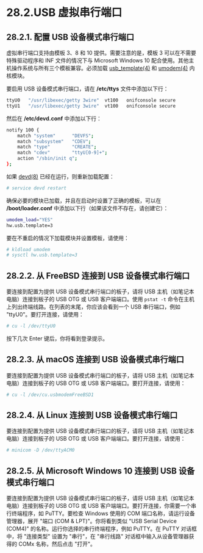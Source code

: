 # 28.2.USB 虚拟串行端口

## 28.2.1. 配置 USB 设备模式串行端口

虚拟串行端口支持由模板 3、8 和 10 提供。需要注意的是，模板 3 可以在不需要特殊驱动程序和 INF 文件的情况下与 Microsoft Windows 10 配合使用。其他主机操作系统与所有三个模板兼容。必须加载 [usb\_template(4)](https://man.freebsd.org/cgi/man.cgi?query=usb_template&sektion=4&format=html) 和 [umodem(4)](https://man.freebsd.org/cgi/man.cgi?query=umodem&sektion=4&format=html) 内核模块。

要启用 USB 设备模式串行端口，请在 **/etc/ttys** 文件中添加以下行：

```sh
ttyU0	"/usr/libexec/getty 3wire"	vt100	onifconsole secure
ttyU1	"/usr/libexec/getty 3wire"	vt100	onifconsole secure
```

然后在 **/etc/devd.conf** 中添加以下行：

```sh
notify 100 {
	match "system"		"DEVFS";
	match "subsystem"	"CDEV";
	match "type"		"CREATE";
	match "cdev"		"ttyU[0-9]+";
	action "/sbin/init q";
};
```

如果 [devd(8)](https://man.freebsd.org/cgi/man.cgi?query=devd&sektion=8&format=html) 已经在运行，则重新加载配置：

```sh
# service devd restart
```

确保必要的模块已加载，并且在启动时设置了正确的模板，可以在 **/boot/loader.conf** 中添加以下行（如果该文件不存在，请创建它）：

```sh
umodem_load="YES"
hw.usb.template=3
```

要在不重启的情况下加载模块并设置模板，请使用：

```sh
# kldload umodem
# sysctl hw.usb.template=3
```

## 28.2.2. 从 FreeBSD 连接到 USB 设备模式串行端口

要连接到配置为提供 USB 设备模式串行端口的板子，请将 USB 主机（如笔记本电脑）连接到板子的 USB OTG 或 USB 客户端端口。使用 `pstat -t` 命令在主机上列出终端线路。在列表的末尾，你应该会看到一个 USB 串行端口，例如 "ttyU0"。要打开连接，请使用：

```sh
# cu -l /dev/ttyU0
```

按下几次 Enter 键后，你将看到登录提示。

## 28.2.3. 从 macOS 连接到 USB 设备模式串行端口

要连接到配置为提供 USB 设备模式串行端口的板子，请将 USB 主机（如笔记本电脑）连接到板子的 USB OTG 或 USB 客户端端口。要打开连接，请使用：

```sh
# cu -l /dev/cu.usbmodemFreeBSD1
```

## 28.2.4. 从 Linux 连接到 USB 设备模式串行端口

要连接到配置为提供 USB 设备模式串行端口的板子，请将 USB 主机（如笔记本电脑）连接到板子的 USB OTG 或 USB 客户端端口。要打开连接，请使用：

```sh
# minicom -D /dev/ttyACM0
```

## 28.2.5. 从 Microsoft Windows 10 连接到 USB 设备模式串行端口

要连接到配置为提供 USB 设备模式串行端口的板子，请将 USB 主机（如笔记本电脑）连接到板子的 USB OTG 或 USB 客户端端口。要打开连接，你需要一个串行终端程序，如 PuTTY。要检查 Windows 使用的 COM 端口名称，请运行设备管理器，展开 "端口 (COM & LPT)"。你将看到类似 "USB Serial Device (COM4)" 的名称。运行你选择的串行终端程序，例如 PuTTY。在 PuTTY 对话框中，将 "连接类型" 设置为 "串行"，在 "串行线路" 对话框中输入从设备管理器获得的 COMx 名称，然后点击 "打开"。
